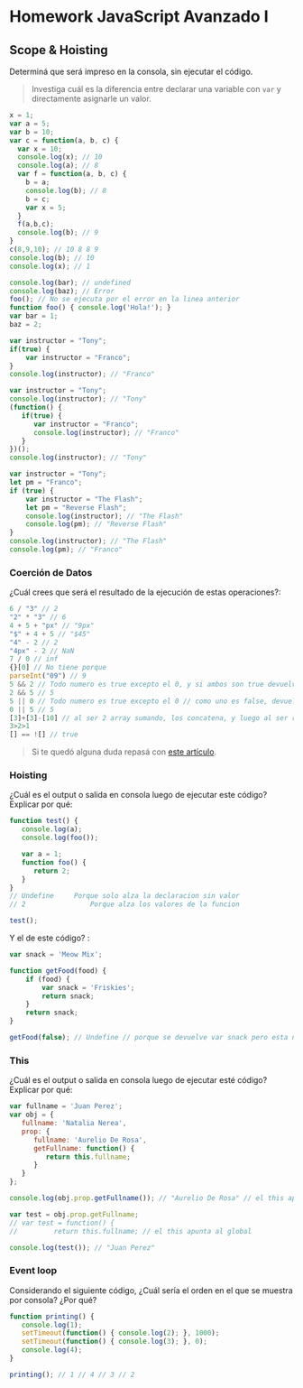 
# Homework JavaScript Avanzado I

## Scope & Hoisting

Determiná que será impreso en la consola, sin ejecutar el código.

> Investiga cuál es la diferencia entre declarar una variable con `var` y directamente asignarle un valor.

```javascript
x = 1;
var a = 5;
var b = 10;
var c = function(a, b, c) {
  var x = 10;
  console.log(x); // 10
  console.log(a); // 8
  var f = function(a, b, c) {
    b = a;
    console.log(b); // 8
    b = c;
    var x = 5;
  }
  f(a,b,c);
  console.log(b); // 9
}
c(8,9,10); // 10 8 8 9
console.log(b); // 10
console.log(x); // 1
```

```javascript
console.log(bar); // undefined
console.log(baz); // Error
foo(); // No se ejecuta por el error en la linea anterior
function foo() { console.log('Hola!'); }
var bar = 1;
baz = 2;
```

```javascript
var instructor = "Tony";
if(true) {
    var instructor = "Franco";
}
console.log(instructor); // "Franco"
```

```javascript
var instructor = "Tony";
console.log(instructor); // "Tony"
(function() {
   if(true) {
      var instructor = "Franco";
      console.log(instructor); // "Franco"
   }
})();
console.log(instructor); // "Tony"
```

```javascript
var instructor = "Tony";
let pm = "Franco";
if (true) {
    var instructor = "The Flash"; 
    let pm = "Reverse Flash";
    console.log(instructor); // "The Flash"
    console.log(pm); // "Reverse Flash"
}
console.log(instructor); // "The Flash"
console.log(pm); // "Franco"
```
### Coerción de Datos

¿Cuál crees que será el resultado de la ejecución de estas operaciones?:

```javascript
6 / "3" // 2
"2" * "3" // 6
4 + 5 + "px" // "9px"
"$" + 4 + 5 // "$45"
"4" - 2 // 2
"4px" - 2 // NaN
7 / 0 // inf
{}[0] // No tiene porque
parseInt("09") // 9
5 && 2 // Todo numero es true excepto el 0, y si ambos son true devuelve el ultimo true // 2
2 && 5 // 5
5 || 0 // Todo numero es true excepto el 0 // como uno es false, devuelve solo el true // 5
0 || 5 // 5
[3]+[3]-[10] // al ser 2 array sumando, los concatena, y luego al ser resta y son array, los transforma en numero y los resta // 23
3>2>1
[] == ![] // true
```

> Si te quedó alguna duda repasá con [este artículo](http://javascript.info/tutorial/object-conversion).


### Hoisting

¿Cuál es el output o salida en consola luego de ejecutar este código? Explicar por qué:

```javascript
function test() {
   console.log(a);
   console.log(foo());

   var a = 1;
   function foo() {
      return 2;
   }
} 
// Undefine     Porque solo alza la declaracion sin valor
// 2                Porque alza los valores de la funcion

test();
```

Y el de este código? :

```javascript
var snack = 'Meow Mix';

function getFood(food) {
    if (food) {
        var snack = 'Friskies';
        return snack;
    }
    return snack;
}

getFood(false); // Undefine // porque se devuelve var snack pero esta no tiene valor asignado dentro de la funcion getFood
```


### This

¿Cuál es el output o salida en consola luego de ejecutar esté código? Explicar por qué:

```javascript
var fullname = 'Juan Perez';
var obj = {
   fullname: 'Natalia Nerea',
   prop: {
      fullname: 'Aurelio De Rosa',
      getFullname: function() {
         return this.fullname;
      }
   }
};

console.log(obj.prop.getFullname()); // "Aurelio De Rosa" // el this apunta al fullname del prop dentro del obj

var test = obj.prop.getFullname;
// var test = function() {
//         return this.fullname; // el this apunta al global

console.log(test()); // "Juan Perez"
```

### Event loop

Considerando el siguiente código, ¿Cuál sería el orden en el que se muestra por consola? ¿Por qué?

```javascript
function printing() {
   console.log(1);
   setTimeout(function() { console.log(2); }, 1000);
   setTimeout(function() { console.log(3); }, 0);
   console.log(4);
}

printing(); // 1 // 4 // 3 // 2
```
